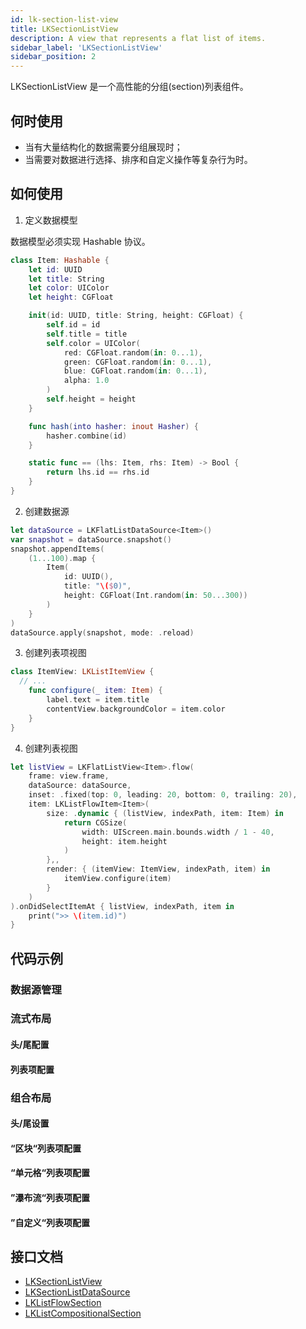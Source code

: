 ```yaml
---
id: lk-section-list-view
title: LKSectionListView
description: A view that represents a flat list of items.
sidebar_label: 'LKSectionListView'
sidebar_position: 2
---
```


LKSectionListView 是一个高性能的分组(section)列表组件。

## 何时使用

- 当有大量结构化的数据需要分组展现时；
- 当需要对数据进行选择、排序和自定义操作等复杂行为时。

## 如何使用

1. 定义数据模型

  数据模型必须实现 Hashable 协议。

  ```swift
  class Item: Hashable {
      let id: UUID
      let title: String
      let color: UIColor
      let height: CGFloat

      init(id: UUID, title: String, height: CGFloat) {
          self.id = id
          self.title = title
          self.color = UIColor(
              red: CGFloat.random(in: 0...1),
              green: CGFloat.random(in: 0...1),
              blue: CGFloat.random(in: 0...1),
              alpha: 1.0
          )
          self.height = height
      }

      func hash(into hasher: inout Hasher) {
          hasher.combine(id)
      }

      static func == (lhs: Item, rhs: Item) -> Bool {
          return lhs.id == rhs.id
      }
  }
  ```

2. 创建数据源

  ```swift
  let dataSource = LKFlatListDataSource<Item>()
  var snapshot = dataSource.snapshot()
  snapshot.appendItems(
      (1...100).map {
          Item(
              id: UUID(),
              title: "\($0)",
              height: CGFloat(Int.random(in: 50...300))
          )
      }
  )
  dataSource.apply(snapshot, mode: .reload)
  ```

3. 创建列表项视图

  ```swift
  class ItemView: LKListItemView {
    // ...
      func configure(_ item: Item) {
          label.text = item.title
          contentView.backgroundColor = item.color
      }
  }
  ```

4. 创建列表视图

  ```swift
  let listView = LKFlatListView<Item>.flow(
      frame: view.frame,
      dataSource: dataSource,
      inset: .fixed(top: 0, leading: 20, bottom: 0, trailing: 20),
      item: LKListFlowItem<Item>(
          size: .dynamic { (listView, indexPath, item: Item) in
              return CGSize(
                  width: UIScreen.main.bounds.width / 1 - 40,
                  height: item.height
              )
          },,
          render: { (itemView: ItemView, indexPath, item) in
              itemView.configure(item)
          }
      )
  ).onDidSelectItemAt { listView, indexPath, item in
      print(">> \(item.id)")
  }
  ```
## 代码示例

### 数据源管理

### 流式布局

#### 头/尾配置

#### 列表项配置

### 组合布局

#### 头/尾设置

#### “区块“列表项配置

#### “单元格“列表项配置

#### ”瀑布流“列表项配置

#### ”自定义“列表项配置


## 接口文档

- [LKSectionListView](https://listkit.pages.dev/documentation/listkit/lksectionlistview)
- [LKSectionListDataSource](https://listkit.pages.dev/documentation/listkit/lksectionlistdatasource)
- [LKListFlowSection](https://listkit.pages.dev/documentation/listkit/lklistflowsection)
- [LKListCompositionalSection](https://listkit.pages.dev/documentation/listkit/lklistcompositionalsection)
